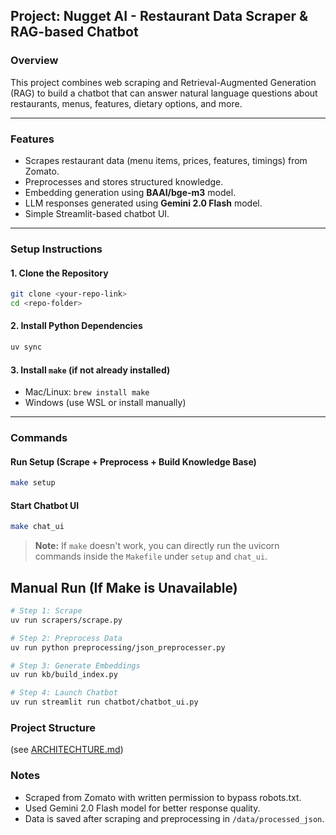 ## Project: Nugget AI - Restaurant Data Scraper & RAG-based Chatbot

### Overview
This project combines web scraping and Retrieval-Augmented Generation (RAG) to build a chatbot that can answer natural language questions about restaurants, menus, features, dietary options, and more.

---

### Features
- Scrapes restaurant data (menu items, prices, features, timings) from Zomato.
- Preprocesses and stores structured knowledge.
- Embedding generation using **BAAI/bge-m3** model.
- LLM responses generated using **Gemini 2.0 Flash** model.
- Simple Streamlit-based chatbot UI.

---

### Setup Instructions

#### 1. Clone the Repository
```bash
git clone <your-repo-link>
cd <repo-folder>
```

#### 2. Install Python Dependencies
```bash
uv sync
```

#### 3. Install `make` (if not already installed)
- Mac/Linux: `brew install make`
- Windows (use WSL or install manually)

---

### Commands

#### Run Setup (Scrape + Preprocess + Build Knowledge Base)
```bash
make setup
```

#### Start Chatbot UI
```bash
make chat_ui
```

> **Note:** If `make` doesn't work, you can directly run the uvicorn commands inside the `Makefile` under `setup` and `chat_ui`.

## Manual Run (If Make is Unavailable)

```bash
# Step 1: Scrape
uv run scrapers/scrape.py

# Step 2: Preprocess Data
uv run python preprocessing/json_preprocesser.py

# Step 3: Generate Embeddings
uv run kb/build_index.py

# Step 4: Launch Chatbot
uv run streamlit run chatbot/chatbot_ui.py
```


### Project Structure
(see [ARCHITECHTURE.md](./ARCHITECHTURE.md))


### Notes
- Scraped from Zomato with written permission to bypass robots.txt.
- Used Gemini 2.0 Flash model for better response quality.
- Data is saved after scraping and preprocessing in `/data/processed_json`.




